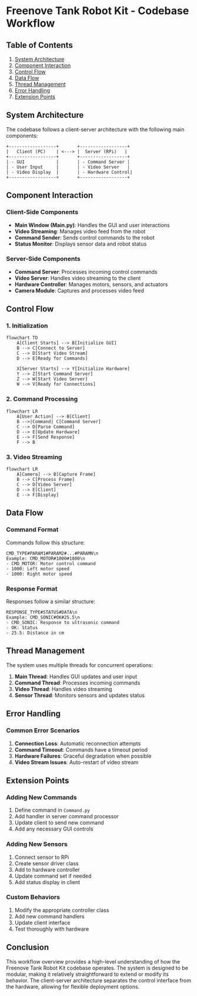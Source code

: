 # Freenove Tank Robot Kit - Codebase Workflow

## Table of Contents
1. [System Architecture](#system-architecture)
2. [Component Interaction](#component-interaction)
3. [Control Flow](#control-flow)
4. [Data Flow](#data-flow)
5. [Thread Management](#thread-management)
6. [Error Handling](#error-handling)
7. [Extension Points](#extension-points)

## System Architecture

The codebase follows a client-server architecture with the following main components:

```
+------------------+       +------------------+
|   Client (PC)    | <---> |  Server (RPi)   |
+------------------+       +------------------+
| - GUI            |       | - Command Server |
| - User Input     |       | - Video Server   |
| - Video Display  |       | - Hardware Control|
+------------------+       +------------------+
```

## Component Interaction

### Client-Side Components
- **Main Window (Main.py)**: Handles the GUI and user interactions
- **Video Streaming**: Manages video feed from the robot
- **Command Sender**: Sends control commands to the robot
- **Status Monitor**: Displays sensor data and robot status

### Server-Side Components
- **Command Server**: Processes incoming control commands
- **Video Server**: Handles video streaming to the client
- **Hardware Controller**: Manages motors, sensors, and actuators
- **Camera Module**: Captures and processes video feed

## Control Flow

### 1. Initialization
```mermaid
flowchart TD
    A[Client Starts] --> B[Initialize GUI]
    B --> C[Connect to Server]
    C --> D[Start Video Stream]
    D --> E[Ready for Commands]
    
    X[Server Starts] --> Y[Initialize Hardware]
    Y --> Z[Start Command Server]
    Z --> W[Start Video Server]
    W --> V[Ready for Connections]
```

### 2. Command Processing
```mermaid
flowchart LR
    A[User Action] --> B[Client]
    B -->|Command| C[Command Server]
    C --> D[Parse Command]
    D --> E[Update Hardware]
    E --> F[Send Response]
    F --> B
```

### 3. Video Streaming
```mermaid
flowchart LR
    A[Camera] --> B[Capture Frame]
    B --> C[Process Frame]
    C --> D[Video Server]
    D --> E[Client]
    E --> F[Display]
```

## Data Flow

### Command Format
Commands follow this structure:
```
CMD_TYPE#PARAM1#PARAM2#...#PARAMN\n
Example: CMD_MOTOR#1000#1000\n
- CMD_MOTOR: Motor control command
- 1000: Left motor speed
- 1000: Right motor speed
```

### Response Format
Responses follow a similar structure:
```
RESPONSE_TYPE#STATUS#DATA\n
Example: CMD_SONIC#OK#25.5\n
- CMD_SONIC: Response to ultrasonic command
- OK: Status
- 25.5: Distance in cm
```

## Thread Management

The system uses multiple threads for concurrent operations:

1. **Main Thread**: Handles GUI updates and user input
2. **Command Thread**: Processes incoming commands
3. **Video Thread**: Handles video streaming
4. **Sensor Thread**: Monitors sensors and updates status

## Error Handling

### Common Error Scenarios
1. **Connection Loss**: Automatic reconnection attempts
2. **Command Timeout**: Commands have a timeout period
3. **Hardware Failures**: Graceful degradation when possible
4. **Video Stream Issues**: Auto-restart of video stream

## Extension Points

### Adding New Commands
1. Define command in `Command.py`
2. Add handler in server command processor
3. Update client to send new command
4. Add any necessary GUI controls

### Adding New Sensors
1. Connect sensor to RPi
2. Create sensor driver class
3. Add to hardware controller
4. Update command set if needed
5. Add status display in client

### Custom Behaviors
1. Modify the appropriate controller class
2. Add new command handlers
3. Update client interface
4. Test thoroughly with hardware

## Conclusion

This workflow overview provides a high-level understanding of how the Freenove Tank Robot Kit codebase operates. The system is designed to be modular, making it relatively straightforward to extend or modify its behavior. The client-server architecture separates the control interface from the hardware, allowing for flexible deployment options.
